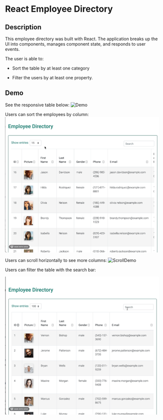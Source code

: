 # React Employee Directory

## Description

This employee directory was built with React. The application breaks up the UI into components, manages component state, and responds to user events.

The user is able to:

  * Sort the table by at least one category

  * Filter the users by at least one property.

## Demo

See the responsive table below: 
![Demo](assets/demo.gif)

Users can sort the employees by column:
![SortDemo](assets/sort-demo.gif)

Users can scroll horizontally to see more columns:
![ScrollDemo](assets/scroll-demo.gif)

Users can filter the table with the search bar: 

![SearchDemo](assets/search-demo.gif)


